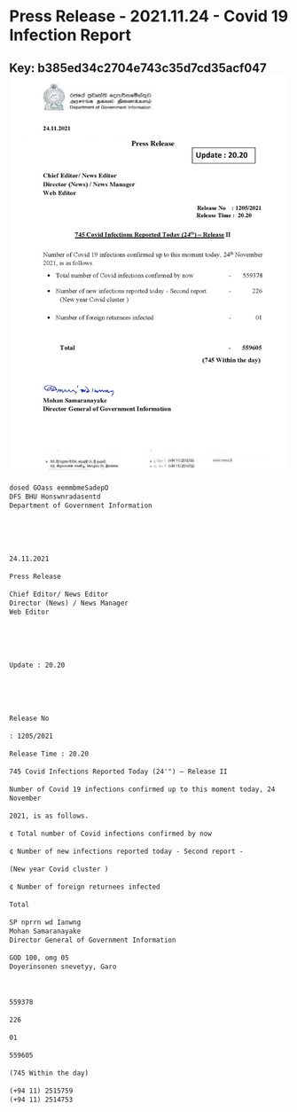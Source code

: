 # Press Release - 2021.11.24 - Covid 19 Infection Report 
Key: b385ed34c2704e743c35d7cd35acf047 
![img](img/b385ed34c2704e743c35d7cd35acf047.jpg)
---
```
dosed GOass eemmbmeSadepO
DFS BHU Honswnradasentd
Department of Government Information

 

 

24.11.2021

Press Release

Chief Editor/ News Editor
Director (News) / News Manager
Web Editor

 

 

Update : 20.20

 

 

Release No

: 1205/2021

Release Time : 20.20

745 Covid Infections Reported Today (24'") — Release II

Number of Covid 19 infections confirmed up to this moment today, 24 November

2021, is as follows.

¢ Total number of Covid infections confirmed by now

¢ Number of new infections reported today - Second report -

(New year Covid cluster )

¢ Number of foreign returnees infected

Total

SP nprrn wd Ianwng
Mohan Samaranayake
Director General of Government Information

GOD 100, omg 05
Doyerinsonen snevetyy, Garo

   

559378

226

01

559605

(745 Within the day)

(+94 11) 2515759
(+94 11) 2514753

```
